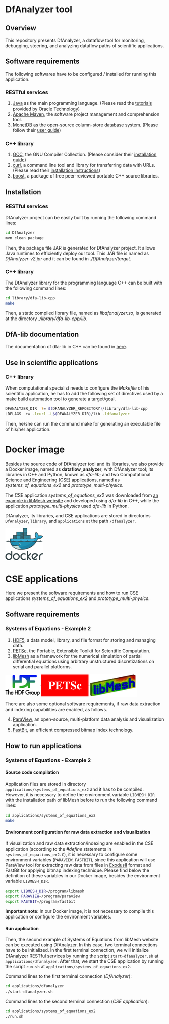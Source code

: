 # DfAnalyzer tool

## Overview

This repository presents DfAnalyzer, a dataflow tool for monitoring, debugging, steering, and analyzing dataflow paths of scientific applications.

## Software requirements

The following softwares have to be configured / installed for running this application.

### RESTful services

1. [Java](https://www.oracle.com/java/index.html) as the main programming language. (Please read the [tutorials](http://www.oracle.com/technetwork/java/javase/downloads/index.html) provided by Oracle Technology)
2. [Apache Maven](https://maven.apache.org/), the software project management and comprehension tool. 
3. [MonetDB](https://www.monetdb.org) as the open-source column-store database system. (Please follow their [user guide](https://www.monetdb.org/Documentation/UserGuide))

### C++ library

1. [GCC](https://gcc.gnu.org/), the GNU Compiler Collection. (Please consider their [installation guide](https://gcc.gnu.org/install/))
2. [curl](https://curl.haxx.se/), a command line tool and library for transferring data with URLs. (Please read their [installation instructions](https://curl.haxx.se/download.html))
3. [boost](https://www.boost.org/), a package of free peer-reviewed portable C++ source libraries.

## Installation

### RESTful services

DfAnalyzer project can be easily built by running the following command lines:

```bash
cd DfAnalyzer
mvn clean package
```

Then, the package file JAR is generated for DfAnalyzer project. It allows Java runtimes to efficiently deploy our tool. This JAR file is named as *DfAnalyzer-v2.jar* and it can be found in *./DfAnalyzer/target*.

### C++ library

The DfAnalyzer library for the programming language C++ can be built with the following command lines:

```bash
cd library/dfa-lib-cpp
make
```

Then, a static compiled library file, named as *libdfanalyzer.so*, is generated at the directory *./library/dfa-lib-cpp/lib*.

## DfA-lib documentation

The documentation of dfa-lib in C++ can be found in [here](https://dfa-lib-cpp-docs.herokuapp.com/).

## Use in scientific applications

### C++ library

When computational specialist needs to configure the *Makefile* of his scientific application, he has to add the following set of directives used by a make build automation tool to generate a target/goal.

```bash
DFANALYZER_DIR 	?= $(DFANALYZER_REPOSITORY)/library/dfa-lib-cpp
LDFLAGS  += -lcurl -L$(DFANALYZER_DIR)/lib -ldfanalyzer
```

Then, he/she can run the command make for generating an executable file of his/her application.

# Docker image

Besides the source code of DfAnalyzer tool and its libraries, we also provide a Docker image, named as **dataflow_analyzer**, with DfAnalyzer tool; its libraries in C++ and Python, known as *dfa-lib*; and two Computational Science and Engineering (CSE) applications, named as *systems_of_equations_ex2* and *prototype_multi-physics*. 

The CSE application *systems_of_equations_ex2* was downloaded from [an example in libMesh website](https://libmesh.github.io/examples/systems_of_equations_ex2.html) and developed using *dfa-lib* in C++, while the application *prototype_multi-physics* used *dfa-lib* in Python. 

DfAnalyzer, its libraries, and CSE applications are stored in directories `DfAnalyzer`, `library`, and `applications` at the path `/dfanalyzer`. 

<a href="https://hub.docker.com/r/vitorss/dataflow_analyzer" target="_blank">
    <img src="./img/docker.png" width="120">
</a>

# CSE applications

Here we present the software requirements and how to run CSE applications *systems_of_equations_ex2* and *prototype_multi-physics*.

## Software requirements

### Systems of Equations - Example 2

1. [HDF5](https://support.hdfgroup.org/HDF5/), a data model, library, and file format for storing and managing data.
2. [PETSc](https://www.mcs.anl.gov/petsc/), the Portable, Extensible Toolkit for Scientific Computation.
3. [libMesh](http://libmesh.github.io/) as a framework for the numerical simulation of partial differential equations using arbitrary unstructured discretizations on serial and parallel platforms.

<a href="https://support.hdfgroup.org/HDF5/" target="_blank">
    <img src="./img/hdf5.jpeg" width="110" align="middle">
</a>
<a href="https://www.mcs.anl.gov/petsc/" target="_blank">
    <img src="./img/petsc.png" width="150" align="middle">
</a>
<a href="http://libmesh.github.io/" target="_blank">
    <img src="./img/libmesh.jpeg" width="150" align="middle">
</a>

There are also some optional software requirements, if raw data extraction and indexing capabilities are enabled, as follows.

4. [ParaView](https://www.paraview.org/), an open-source, multi-platform data analysis and visualization application.
5. [FastBit](https://sdm.lbl.gov/fastbit/), an efficient compressed bitmap index technology.

## How to run applications

### Systems of Equations - Example 2

#### Source code compilation

Application files are stored in directory `applications/systems_of_equations_ex2` and it has to be compiled. However, it is necessary to define the environment variable `LIBMESH_DIR` with the installation path of libMesh before to run the following command lines:

```bash
cd applications/systems_of_equations_ex2
make
```

#### Environment configuration for raw data extraction and visualization

If visualization and raw data extraction/indexing are enabled in the CSE application (according to the *#define* statements in `systems_of_equations_ex2.C`), it is necessary to configure some environment variables (`PARAVIEW`, `FASTBIT`), since this application will use ParaView tool for extracting raw data from files in [ExodusII](http://prod.sandia.gov/techlib/access-control.cgi/1992/922137.pdf) format and FastBit for applying bitmap indexing technique. Please find below the definition of these variables in our Docker image, besides the environment variable `LIBMESH_DIR`.

```bash
export LIBMESH_DIR=/program/libmesh
export PARAVIEW=/program/paraview
export FASTBIT=/program/fastbit
```

**Important note**: In our Docker image, it is not necessary to compile this application or configure the environment variables.

#### Run application

Then, the second example of Systems of Equations from libMesh website can be executed using DfAnalyzer. In this case, two terminal connections have to be initialized. In the first terminal connection, we will initialize DfAnalyzer RESTful services by running the script `start-dfanalyzer.sh` at `applications/dfanalyzer`. After that, we start the CSE application by running the script `run.sh` at `applications/systems_of_equations_ex2`.

Command lines to the first terminal connection (*DfAnalyzer*):

```bash
cd applications/dfanalyzer
./start-dfanalyzer.sh
```

Command lines to the second terminal connection (*CSE application*):

```bash
cd applications/systems_of_equations_ex2
./run.sh
```